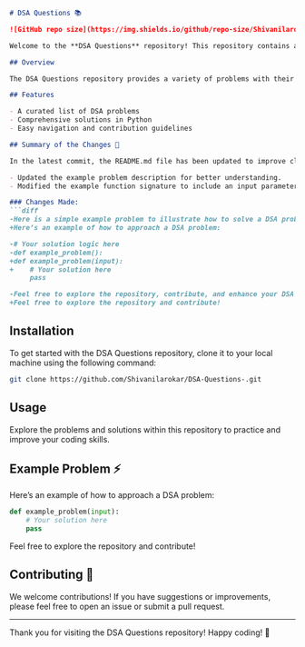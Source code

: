 ```markdown
# DSA Questions 📚

![GitHub repo size](https://img.shields.io/github/repo-size/Shivanilarokar/DSA-Questions-) ![GitHub stars](https://img.shields.io/github/stars/Shivanilarokar/DSA-Questions-) ![GitHub forks](https://img.shields.io/github/forks/Shivanilarokar/DSA-Questions-)

Welcome to the **DSA Questions** repository! This repository contains a collection of data structures and algorithms problems to help you practice and enhance your coding skills.

## Overview

The DSA Questions repository provides a variety of problems with their respective solutions. Whether you're a beginner or an experienced developer, you can find valuable resources here to sharpen your problem-solving abilities.

## Features

- A curated list of DSA problems
- Comprehensive solutions in Python
- Easy navigation and contribution guidelines

## Summary of the Changes 📝

In the latest commit, the README.md file has been updated to improve clarity and enhance the user experience. Key changes include:

- Updated the example problem description for better understanding.
- Modified the example function signature to include an input parameter.

### Changes Made:
```diff
-Here is a simple example problem to illustrate how to solve a DSA problem:
+Here’s an example of how to approach a DSA problem:

-# Your solution logic here
-def example_problem():
+def example_problem(input):
+    # Your solution here
     pass

-Feel free to explore the repository, contribute, and enhance your DSA knowledge!
+Feel free to explore the repository and contribute!
```

## Installation

To get started with the DSA Questions repository, clone it to your local machine using the following command:

```bash
git clone https://github.com/Shivanilarokar/DSA-Questions-.git
```

## Usage

Explore the problems and solutions within this repository to practice and improve your coding skills.

## Example Problem ⚡

Here’s an example of how to approach a DSA problem:

```python
def example_problem(input):
    # Your solution here
    pass
```

Feel free to explore the repository and contribute!

## Contributing 🤝

We welcome contributions! If you have suggestions or improvements, please feel free to open an issue or submit a pull request.

---

Thank you for visiting the DSA Questions repository! Happy coding! 🚀
```